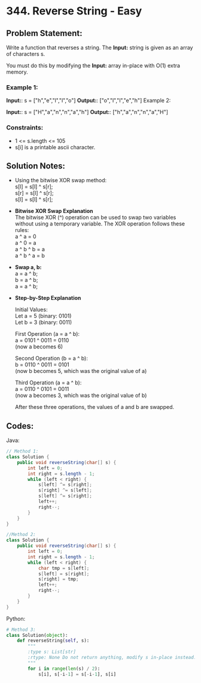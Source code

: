 # 344. Reverse String - Easy

## Problem Statement:
Write a function that reverses a string. The **Input:** string is given as an array of characters s.

You must do this by modifying the **Input:** array in-place with O(1) extra memory.

 
### Example 1:

**Input:**: s = ["h","e","l","l","o"]
**Output:**: ["o","l","l","e","h"]
Example 2:

**Input:**: s = ["H","a","n","n","a","h"]
**Output:**: ["h","a","n","n","a","H"]
 

### Constraints:

- 1 <= s.length <= 105
- s[i] is a printable ascii character.

## Solution Notes:
- Using the bitwise XOR swap method:  
s[l] = s[l] ^ s[r];  
s[r] = s[l] ^ s[r];  
s[l] = s[l] ^ s[r];  
				
- **Bitwise XOR Swap Explanation**  
The bitwise XOR (^) operation can be used to swap two variables without using a temporary variable. The XOR operation follows these rules:  
a ^ a = 0  
a ^ 0 = a  
a ^ b ^ b = a  
a ^ b ^ a = b  

- **Swap a, b:**  
a = a ^ b;  
b = a ^ b;  
a = a ^ b;  

- **Step-by-Step Explanation** 

    Initial Values:  
    Let a = 5 (binary: 0101)  
    Let b = 3 (binary: 0011)  

    First Operation (a = a ^ b):  
    a = 0101 ^ 0011 = 0110   
    (now a becomes 6)

    Second Operation (b = a ^ b):  
    b = 0110 ^ 0011 = 0101   
    (now b becomes 5, which was the original value of a)

    Third Operation (a = a ^ b):  
    a = 0110 ^ 0101 = 0011   
    (now a becomes 3, which was the original value of b)  

    After these three operations, the values of a and b are swapped.



## Codes:
Java:
```Java
// Method 1:
class Solution {
    public void reverseString(char[] s) {
        int left = 0;
        int right = s.length - 1;
        while (left < right) {
            s[left] ^= s[right];
            s[right] ^= s[left];
            s[left] ^= s[right];
            left++;
            right--;
        }
    }
}

//Method 2:
class Solution {
    public void reverseString(char[] s) {
        int left = 0;
        int right = s.length - 1;
        while (left < right) {
            char tmp = s[left];
            s[left] = s[right];
            s[right] = tmp;
            left++;
            right--;
        }
    }
}
```
Python:
```Python
# Method 3:
class Solution(object):
    def reverseString(self, s):
        """
        :type s: List[str]
        :rtype: None Do not return anything, modify s in-place instead.
        """
        for i in range(len(s) / 2):
            s[i], s[-i-1] = s[-i-1], s[i]
```